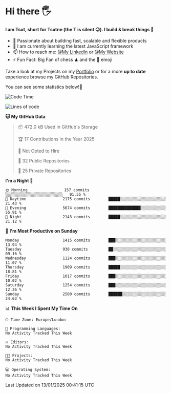 # Hi there :raised_hand_with_fingers_splayed:
#### I am Tsot, short for Tsotne (the T is silent :wink:). I build & break things :space_invader:
- :telescope: Passionate about building fast, scalable and flexible products
- :seedling: I am currently learning the latest JavaScript framework 
- :mailbox: How to reach me: [@My LinkedIn](https://www.linkedin.com/in/tsotne-gvadzabia/) or [@My Website](https://tsotne.co.uk/contact)
- :zap: Fun Fact: Big Fan of chess ♟ and the 👾 emoji

Take a look at my Projects on my [Portfolio](https://tsotne.co.uk/) or for a more **up to date** experience browse my GitHub Repositories.

You can see some statistics below!:space_invader:
<!--START_SECTION:waka-->
![Code Time](http://img.shields.io/badge/Code%20Time-761%20hrs%202%20mins-blue)

![Lines of code](https://img.shields.io/badge/From%20Hello%20World%20I%27ve%20Written-6.9%20million%20lines%20of%20code-blue)

**🐱 My GitHub Data** 

> 📦 472.0 kB Used in GitHub's Storage 
 > 
> 🏆 17 Contributions in the Year 2025
 > 
> 🚫 Not Opted to Hire
 > 
> 📜 32 Public Repositories 
 > 
> 🔑 25 Private Repositories 
 > 
**I'm a Night 🦉** 

```text
🌞 Morning                157 commits         ░░░░░░░░░░░░░░░░░░░░░░░░░   01.55 % 
🌆 Daytime                2175 commits        █████░░░░░░░░░░░░░░░░░░░░   21.43 % 
🌃 Evening                5674 commits        ██████████████░░░░░░░░░░░   55.91 % 
🌙 Night                  2143 commits        █████░░░░░░░░░░░░░░░░░░░░   21.12 % 
```
📅 **I'm Most Productive on Sunday** 

```text
Monday                   1415 commits        ███░░░░░░░░░░░░░░░░░░░░░░   13.94 % 
Tuesday                  930 commits         ██░░░░░░░░░░░░░░░░░░░░░░░   09.16 % 
Wednesday                1124 commits        ███░░░░░░░░░░░░░░░░░░░░░░   11.07 % 
Thursday                 1909 commits        █████░░░░░░░░░░░░░░░░░░░░   18.81 % 
Friday                   1017 commits        ███░░░░░░░░░░░░░░░░░░░░░░   10.02 % 
Saturday                 1254 commits        ███░░░░░░░░░░░░░░░░░░░░░░   12.36 % 
Sunday                   2500 commits        ██████░░░░░░░░░░░░░░░░░░░   24.63 % 
```


📊 **This Week I Spent My Time On** 

```text
🕑︎ Time Zone: Europe/London

💬 Programming Languages: 
No Activity Tracked This Week

🔥 Editors: 
No Activity Tracked This Week

🐱‍💻 Projects: 
No Activity Tracked This Week

💻 Operating System: 
No Activity Tracked This Week
```


 Last Updated on 13/01/2025 00:41:15 UTC
<!--END_SECTION:waka-->
